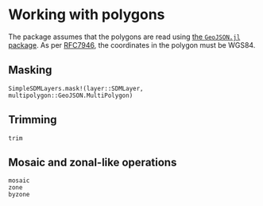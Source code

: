 # Working with polygons

The package assumes that the polygons are read using [the `GeoJSON.jl`
package](https://github.com/JuliaGeo/GeoJSON.jl). As per
[RFC7946](https://datatracker.ietf.org/doc/html/rfc7946), the coordinates in the
polygon must be WGS84.

## Masking

```@docs
SimpleSDMLayers.mask!(layer::SDMLayer, multipolygon::GeoJSON.MultiPolygon)
```

## Trimming

```@docs
trim
```

## Mosaic and zonal-like operations

```@docs
mosaic
zone
byzone
```
